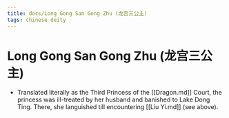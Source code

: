 ```yaml
---
title: docs/Long Gong San Gong Zhu (龙宫三公主)
tags: chinese deity
---
```


# Long Gong San Gong Zhu (龙宫三公主)
- Translated literally as the Third Princess of the [[Dragon.md]] Court, the princess was ill-treated by her husband and banished to Lake Dong Ting. There, she languished till encountering [[Liu Yi.md]] (see above).